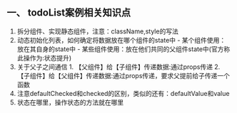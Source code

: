 ## 一、 todoList案例相关知识点
  1. 拆分组件、实现静态组件，注意：className,style的写法
  2. 动态初始化列表，如何确定将数据放在哪个组件的state中
    - 某个组件使用：放在其自身的state中
    - 某些组件使用：放在他们共同的父组件state中(官方称此操作为:状态提升)
  3. 关于父子之间通信
    1. 【父组件】给【子组件】传递数据:通过props传递
    2. 【子组件】给【父组件】传递数据:通过props传递，要求父提前给子传递一个函数
  4. 注意defaultChecked和checked的区别，类似的还有：defaultValue和value
  5. 状态在哪里，操作状态的方法就在哪里